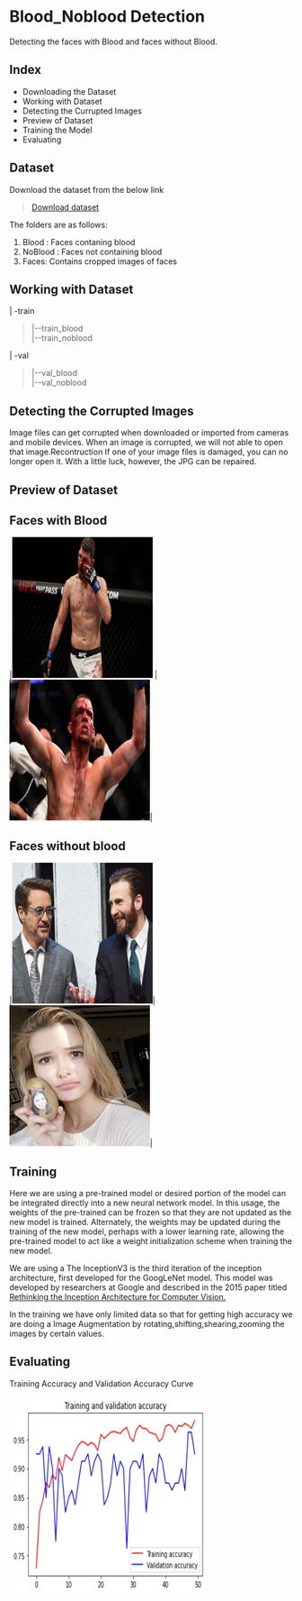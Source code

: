 # Blood_Noblood Detection
Detecting the faces with Blood and faces without Blood.
## Index
   * Downloading the Dataset
   * Working with Dataset
   * Detecting the Currupted Images
   * Preview of Dataset
   * Training the Model
   * Evaluating
   
## Dataset
Download the dataset from the below link

>[Download dataset](https://drive.google.com/file/d/1tcdLZymFiw36lzu95zgCAQzudi0Wxma5/view?usp=sharing)

The folders are as follows: <br/>
1. Blood : Faces contaning blood <br/>
2. NoBlood : Faces not containing blood <br/>
3. Faces: Contains cropped images of faces <br/>
## Working with Dataset

 | -train <br/>
 > |--train_blood <br/>
 > |--train_noblood <br/>
 
 | -val <br/>
 > |--val_blood <br/>
 > |--val_noblood <br/>
 
## Detecting the Corrupted Images
Image files can get corrupted when downloaded or imported from cameras and mobile devices. When an image is corrupted, we will not able to open that image.Recontruction
If one of your image files is damaged, you can no longer open it. With a little luck, however, the JPG can be repaired.

## Preview of Dataset
## Faces with Blood
|<img src=https://github.com/Monishraj50/Blood_Noblood/blob/master/img/blood_1.jpg width='250' height='250' /> |
<img src=https://github.com/Monishraj50/Blood_Noblood/blob/master/img/blood_100.jpg width='250' height='250' />|
## Faces without blood
|<img src=https://github.com/Monishraj50/Blood_Noblood/blob/master/img/noblood_10.jpg width='250' height='250' />|
<img src=https://github.com/Monishraj50/Blood_Noblood/blob/master/img/noblood_102.jpg width='250' height='250' />|

## Training
Here we are using a  pre-trained model or desired portion of the model can be integrated directly into a new neural network model. In this usage, the weights of the pre-trained can be frozen so that they are not updated as the new model is trained. Alternately, the weights may be updated during the training of the new model, perhaps with a lower learning rate, allowing the pre-trained model to act like a weight initialization scheme when training the new model.

We are using a The InceptionV3 is the third iteration of the inception architecture, first developed for the GoogLeNet model.
This model was developed by researchers at Google and described in the 2015 paper titled [Rethinking the Inception Architecture for Computer Vision.](https://arxiv.org/abs/1512.00567)

In the training we have only limited data so that for getting high accuracy we are doing a Image Augmentation by rotating,shifting,shearing,zooming the images by certain values.

## Evaluating
Training Accuracy and Validation Accuracy Curve 

<img src=https://github.com/Monishraj50/Blood_Noblood/blob/master/img/acc.png width='350' height='350' />




